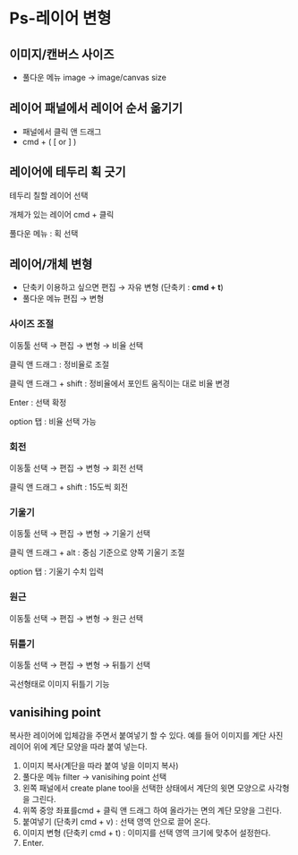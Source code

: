 # Ps-레이어 변형



## 이미지/캔버스 사이즈

- 풀다운 메뉴 image → image/canvas size

  

## 레이어 패널에서 레이어 순서 옮기기

- 패널에서 클릭 앤 드래그
- cmd + ( [ or ] ) 



## 레이어에 테두리 획 긋기

테두리 칠할 레이어 선택

개체가 있는 레이어 cmd + 클릭

풀다운 메뉴 : 획 선택



## 레이어/개체 변형

- 단축키 이용하고 싶으면 편집 → 자유 변형 (단축키 : **cmd + t**)
- 풀다운 메뉴 편집 → 변형

### 사이즈 조절

이동툴 선택 → 편집 → 변형 → 비율 선택

클릭 앤 드래그 : 정비율로 조절

클릭 앤 드래그 + shift  : 정비율에서 포인트 움직이는 대로 비율 변경

Enter : 선택 확정

option 탭 : 비율 선택 가능

### 회전

이동툴 선택 → 편집 → 변형 → 회전 선택

클릭 앤 드래그 + shift : 15도씩 회전

### 기울기

이동툴 선택 → 편집 → 변형 → 기울기 선택

클릭 앤 드래그 + alt : 중심 기준으로 양쪽 기울기 조절

option 탭 : 기울기 수치 입력

### 원근

이동툴 선택 → 편집 → 변형 → 원근 선택

### 뒤틀기

이동툴 선택 → 편집 → 변형 → 뒤틀기 선택

곡선형태로 이미지 뒤틀기 기능



## vanisihing point

복사한 레이어에 입체감을 주면서 붙여넣기 할 수 있다. 예를 들어 이미지를 계단 사진 레이어 위에  계단 모양을 따라 붙여 넣는다.

1. 이미지 복사(계단을 따라 붙여 넣을 이미지 복사)
2. 풀다운 메뉴 filter -> vanisihing point 선택
3. 왼쪽 패널에서 create plane tool을 선택한 상태에서 계단의 윗면 모양으로 사각형을 그린다. 
4. 위쪽 중앙 좌표를cmd +  클릭 앤 드래그 하여 올라가는 면의 계단 모양을 그린다.
5. 붙여넣기 (단축키 cmd + v) :  선택 영역 안으로 끌어 온다.
6. 이미지 변형 (단축키 cmd + t) : 이미지를 선택 영역 크기에 맞추어 설정한다.
7. Enter.

